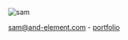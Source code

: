  ![sam](https://www.findsam.dev/_next/static/media/Sam_Signature.c9780b61.svg)

sam@and-element.com -
[portfolio](https://findsam.dev/)



